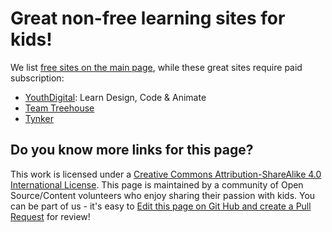 # Great non-free learning sites for kids!

We list [free sites on the main page](README.md), while these great sites require paid subscription:

* [YouthDigital](http://www.youthdigital.com): Learn Design, Code & Animate
* [Team Treehouse](https://teamtreehouse.com)
* [Tynker](https://www.tynker.com)

## Do you know more links for this page?

This work is licensed under a [Creative Commons Attribution-ShareAlike 4.0 International License](https://creativecommons.org/licenses/by-sa/4.0/). This page is maintained by a community of Open Source/Content volunteers who enjoy sharing their passion with kids.  You can be part of us - it's easy to [Edit this page on Git Hub and create a Pull Request](https://github.com/vorburger/kids-edutainment-links/edit/master/paid-courses.md) for review!
